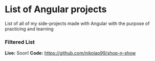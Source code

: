 # List of Angular projects
List of all of my side-projects made with Angular with the purpose of practicing and learning

### Filtered List

**Live:** Soon!
**Code:** https://github.com/nikolap99/shop-n-show
